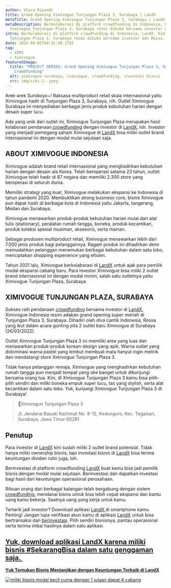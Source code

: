 ```yaml
---
author: Vlora Riyandi
title: Grand Opening Ximivogue Tunjungan Plaza 3, Surabaya | LandX
metaTitle: Grand Opening Ximivogue Tunjungan Plaza 3, Surabaya | LandX
metaDescription: Berkolaborasi di platform crowdfunding di Indonesia, LandX,
  Ximivogue Tunjungan Plaza 3, Surabaya resmi dibuka bersama investor dan Rossa.
intro: Berkolaborasi di platform crowdfunding di Indonesia, LandX, Ximivogue
  Tunjungan Plaza 3, Surabaya resmi dibuka bersama investor dan Rossa.
date: 2022-04-05T04:31:38.175Z
tag:
  - XIMI
  - Ximivogue
featuredImage:
  title: "PROJECT SERIES: Grand Opening Ximivogue Tunjungan Plaza 3, Surabaya |
    Crowdfunding"
  alt: ximivogue surabaya, ximivogue, crowdfunding, investasi bisnis
  src: img/ximi-1-.jpeg
---
```

Arek-arek Suroboyo~! Raksasa multiproduct retail skala internasional yaitu Ximivogue hadir di Tunjungan Plaza 3, Surabaya, nih. Outlet Ximivogue Surabaya ini menyediakan berbagai jenis produk kebutuhan harian dengan desain super lucu.

Ada yang unik dari outlet ini, Ximivogue Tunjungan Plaza merupakan hasil kolaborasi pendanaan[ crowdfunding](https://landx.id/) dengan investor di [LandX](https://landx.id/), loh. Investor yang menjadi pemegang saham Ximivogue di [LandX](https://landx.id/) bisa miliki outlet brand internasional ini dengan modal mulai sejutaan saja.

## ABOUT XIMIVOGUE INDONESIA

Ximivogue adalah brand retail internasional yang menghadirkan kebutuhan harian dengan desain ala Korea. Telah beroperasi selama 23 tahun, outlet Ximivogue telah hadir di 87 negara dan memiliki 2.300 store yang beroperasi di seluruh dunia.

Memiliki strategi yang kuat, Ximivogue melakukan ekspansi ke Indonesia di tahun pandemi 2020. Membuktikan strong business core, bisnis Ximivogue pun dapat hadir di berbagai kota di Indonesia yaitu Jakarta, tangerang, Medan dan Surabaya.

Ximivogue menawarkan produk-produk kebutuhan harian mulai dari alat tulis (stationary), peralatan rumah tangga, boneka, produk kecantikan, produk koleksi spesial musiman, aksesoris, serta mainan.

Sebagai produsen multiproduct retail, Ximivogue menawarkan lebih dari 7.000 jenis produk bagi pelanggannya. Ragam produk ini dihadirkan demi memudahkan pelanggan menemukan berbagai kebutuhan dalam satu toko, menciptakan shopping experience yang efisien.

Tahun 2021 lalu, Ximivogue berkolaborasi di [LandX](https://landx.id/) untuk ajak para pemilik modal ekspansi cabang baru. Para investor Ximivogue bisa miliki 2 outlet brand internasional ini dengan modal minim, salah satu outletnya yaitu Ximivogue Tunjungan Plaza, Surabaya.

## XIMIVOGUE TUNJUNGAN PLAZA, SURABAYA

Sukses raih pendanaan [crowdfunding](https://landx.id/) bersama investor di [LandX](https://landx.id/), Ximivogue Indonesia resmi adakan grand opening super meriah di Tunjungan Plaza 3, Surabaya. Dihadiri oleh diva cantik Indonesia, Rossa yang ikut dalam acara gunting pita 2 outlet baru Ximivogue di Surabaya (26/03/2022).

Outlet Ximivogue Tunjungan Plaza 3 ini memiliki area yang luas dan menawarkan produk-produk korean-design yang apik. Warna outlet yang didominasi warna pastel yang lembut membuat mata hanyut ingin melirik dan mendatangi store Ximivogue Tunjungan Plaza 3.

Tidak hanya pelanggan remaja, Ximivogue yang menghadirkan kebutuhan rumah tangga pun menjadi tempat yang oke banget untuk dikunjungi bersama orang tua. Kini, di Ximivogue Tunjungan Plaza 3 kamu bisa pilih-pilih sendiri dan miliki boneka empuk super lucu, tas yang stylish, serta alat kecantikan dalam satu toko. Yuk, kunjungi Ximivogue Tunjungan Plaza 3 di Surabaya!

> 📍Ximivogue Tunjungan Plaza 3
>
> Jl. Jenderal Basuki Rachmat No. 8-12, Kedungoro, Kec. Tegalsari, Surabaya, Jawa Timur 60261

## Penutup

Para investor di [LandX](https://landx.id/) kini sudah miliki 2 outlet brand potensial. Tidak hanya miliki ownership bisnis, tapi investasi bisnis di [LandX](https://landx.id/) bisa terima keuntungan dividen rutin juga, loh.

Berinvestasi di platform crowdfunding [LandX](https://landx.id/) buat kamu bisa jadi pemilik bisnis dengan modal mulai sejutaan. Berinvestasi dan dapatkan investasi bagi hasil dari keuntungan operasional perusahaan.

Ribuan orang dari berbagai kalangan telah bergabung dengan sistem [crowdfunding](https://landx.id/), mendanai bisnis untuk bisa lebih cepat ekspansi dan bantu uang kamu bekerja. Saatnya uang yang kerja untuk kamu.

Tertarik jadi investor? Download aplikasi [LandX ](https://landx.id/project/?utm_source=Blog&utm_medium=organic+keyword&utm_campaign=blog&utm_id=Blog)di smartphone kamu. Penting! Jangan lupa verifikasi akun kamu di aplikasi [LandX](https://landx.id/) untuk bisa bertransaksi dan [berinvestasi](https://landx.id/). Pilih sendiri bisnisnya, pantau operasional serta terima imbal hasilnya dalam satu aplikasi.

## [Yuk, download aplikasi LandX karena miliki bisnis #SekarangBisa dalam satu genggaman saja. ](https://landx.id/project/?utm_source=Blog&utm_medium=organic+keyword&utm_campaign=blog&utm_id=Blog)

**[Yuk Temukan Bisnis Menjanjikan dengan Keuntungan Terbaik di LandX](https://landx.id/project/?utm_source=Blog&utm_medium=organic+keyword&utm_campaign=blog&utm_id=Blog)**

[![miliki bisnis modal kecil cuma dengan 1 jutaan dapat 4 cabang ](https://accountgram-production.sfo2.cdn.digitaloceanspaces.com/landx_ghost/2021/11/jadi-owner-bisnis-hanya-1-jutaan-dengan-cuan-yang-sangat-menjanjikan.png)](https://landx.id/project/?utm_source=Blog&utm_medium=organic+keyword&utm_campaign=blog&utm_id=Blog)